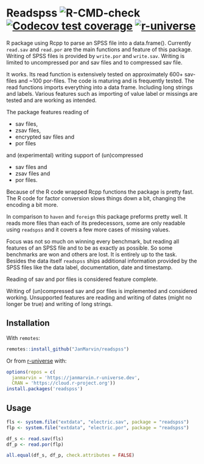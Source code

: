 # Readspss ![R-CMD-check](https://github.com/JanMarvin/readspss/workflows/R-CMD-check/badge.svg) [![Codecov test coverage](https://codecov.io/gh/JanMarvin/readspss/branch/main/graph/badge.svg)](https://app.codecov.io/gh/JanMarvin/readspss?branch=main) [![r-universe](https://janmarvin.r-universe.dev/badges/readspss)](https://janmarvin.r-universe.dev/readspss)


R package using Rcpp to parse an SPSS file into a data.frame(). Currently 
`read.sav` and `read.por` are the main functions and feature of this package.
Writing of SPSS files is provided by `write.por` and `write.sav`. Writing is
limited to uncompressed por and sav files and to compressed sav file.

It works. Its read function is extensively tested on approximately 600+ 
sav-files and ~100 por-files. The code is maturing and is frequently tested. The
read functions imports everything into a data frame. Including long strings and
labels. Various features such as importing of value label or missings are tested
and are working as intended.

The package features reading of

* sav files,
* zsav files,
* encrypted sav files and
* por files

and (experimental) writing support of (un)compressed

* sav files and
* zsav files and
* por files.

Because of the R code wrapped Rcpp functions the package is pretty fast. The 
R code for factor conversion slows things down a bit, changing the encoding a
bit more.

In comparison to `haven` and `foreign` this package preforms pretty well. It
reads more files than each of its predecessors, some are only readable using
`readspss` and it covers a few more cases of missing values.

Focus was not so much on winning every benchmark, but reading all features of
an SPSS file and to be as exactly as possible. So some benchmarks are
won and others are lost. It is entirely up to the task. Besides the data
itself `readspss` ships additional information provided by the SPSS files like
the data label, documentation, date and timestamp.

Reading of sav and por files is considered feature complete.

Writing of (un)compressed sav and por files is implemented and considered 
working. Unsupported features are reading and writing of dates (might no
longer be true) and writing of long strings.

## Installation

With `remotes`:
```R
remotes::install_github("JanMarvin/readspss")
```

Or from [r-universe](https://r-universe.dev/) with:

``` r
options(repos = c(
  janmarvin = 'https://janmarvin.r-universe.dev',
  CRAN = 'https://cloud.r-project.org'))
install.packages('readspss')
```

## Usage

```R
fls <- system.file("extdata", "electric.sav", package = "readspss")
flp <- system.file("extdata", "electric.por", package = "readspss")

df_s <- read.sav(fls)
df_p <- read.por(flp)

all.equal(df_s, df_p, check.attributes = FALSE)
```
